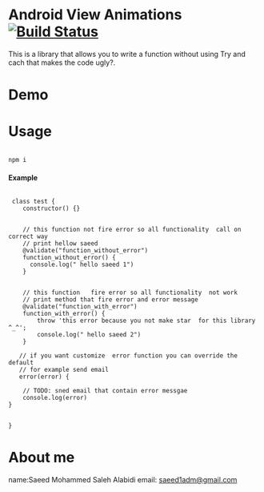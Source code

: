 

# Android View Animations [![Build Status](https://travis-ci.org/daimajia/AndroidViewAnimations.svg)](https://travis-ci.org/daimajia/AndroidViewAnimations)

  This is a library that allows you to write a function without using Try and cach that makes the code ugly?.

# Demo
 

# Usage


```NPM

npm i 

```



#### Example
```Example
 
 class test {
    constructor() {}


    // this function not fire error so all functionality  call on correct way
    // print hellow saeed 
    @validate("function_without_error")
    function_without_error() {
      console.log(" hello saeed 1")
    }


    // this function   fire error so all functionality  not work
    // print method that fire error and error message
    @validate("function_with_error")
    function_with_error() {
        throw 'this error because you not make star  for this library ^_^';
        console.log(" hello saeed 2")
    }

   // if you want customize  error function you can override the default 
   // for example send email
   error(error) {

    // TODO: sned email that contain error messgae 
    console.log(error)
}
 

}

```

 

 
# About me

 name:Saeed Mohammed Saleh Alabidi
email: saeed1adm@gmail.com

 